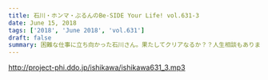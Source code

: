 ```yaml
---
title: 石川・ホンマ・ぶるんのBe-SIDE Your Life! vol.631-3
date: June 15, 2018
tags: ['2018', 'June 2018', 'vol.631']
draft: false
summary: 困難な仕事に立ち向かった石川さん。果たしてクリアなるか？？人生相談もあります！MIURA
---
```


http://project-phi.ddo.jp/ishikawa/ishikawa631_3.mp3
